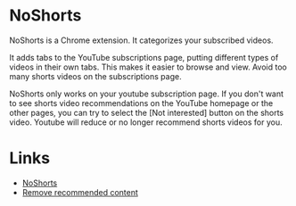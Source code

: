 # NoShorts

NoShorts is a Chrome extension. It categorizes your subscribed videos.

It adds tabs to the YouTube subscriptions page, putting different types of videos in their own tabs. This makes it easier to browse and view. Avoid too many shorts videos on the subscriptions page.

NoShorts only works on your youtube subscription page. If you don't want to see shorts video recommendations on the YouTube homepage or the other pages, you can try to select the [Not interested] button on the shorts video. Youtube will reduce or no longer recommend shorts videos for you.

# Links

- [NoShorts](https://chrome.google.com/webstore/detail/noshorts/jfmjlacbhjnneepbohbiijicffbbebbk)
- [Remove recommended content](https://support.google.com/youtube/answer/6125535)
